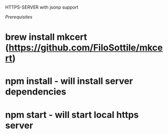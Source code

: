 HTTPS-SERVER with jsonp support

*Prerequisites*

# brew install mkcert (https://github.com/FiloSottile/mkcert)
# npm install - will install server dependencies
# npm start - will start local https server
